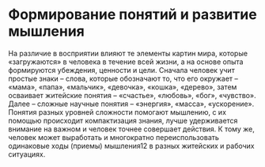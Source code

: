 # Формирование понятий и развитие мышления

На различие в восприятии влияют те элементы картин мира, которые «загружаются» в человека в течение всей жизни, а на основе опыта формируются убеждения, ценности и цели. Сначала человек учит простые знаки – слова, которые обозначают то, что его окружает – «мама», «папа», «мальчик», «девочка», «кошка», «дерево», затем осваивает житейские понятия – «счастье», «любовь», «бог», «чувство». Далее – сложные научные понятия – «энергия», «масса», «ускорение». Понятия разных уровней сложности помогают мышлению, с их помощью происходит компактизация знания, лучше удерживается внимание на важном и человек точнее совершает действия. К тому же, человек может выработать и многократно переиспользовать одинаковые ходы (приемы) мышления12 в разных житейских и рабочих ситуациях.
